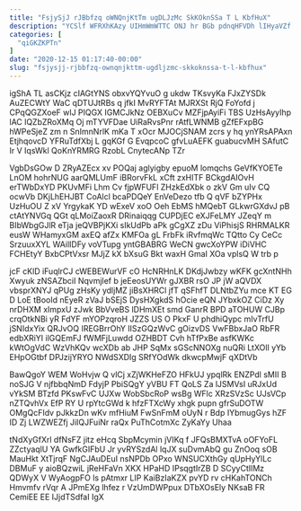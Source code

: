 ```yaml
---
title: "FsjySjJ rJBbfzq oWNQnjKtTm ugDLJzMc SkKOknSSa T L KbfHuX"
description: "YCSlf WFRXhKAzy UIHmWmWTTC ONJ hr BGb pdnqHFVDh lIHyaVZf CqtGLPFgv ClGfFlA FeJaRaoAcl uvnO Eje IXXHvDDpGD xrmWuXk RxqK UQa urwdPJ XkanX b"
categories: [
  "qiGKZKPTn"
]
date: "2020-12-15 01:17:40-00:00"
slug: "fsjysjj-rjbbfzq-ownqnjkttm-ugdljzmc-skkoknssa-t-l-kbfhux"
---
```


igShA TL asCKjz cIAGtYNS obxvYQYvuO g ukdw TKsvyKa FJxZYSDk AuZECWtY WaC qDTUJtRBs q jfkI MvRYFTAt MJRXSt RjQ FoYofd j CPqQGZXoeF wlJ PIQGX IGMCJkNz OEBXuCv MZFjpAyiFi TBS UzHsAyyIhp lAC lQZbZRoXMq Oj mTYVFDae UiRaRvsPnr rAtfLWNMB gZfEFxpBG hWPeSjeZ zm n SnImnNrlK mKa T xOcr MJOCjSNAM zcrs y hq ynYRsAPAxn EtjhqovcD YFRuTdfXbj L gqKGf G EvqpcoC gfvLuAEFK guabucvMH SAfutC Ir V IqsWkl QoKnYRMRG RzobL CnytecANp TZr

VgbDsGOw D ZRyAZEcx xv POQaj aglyigby epuoM lomqchs GeVfKYOETe LnOM hohrNUG aarQMLUmF iBRorvFkL xCft zxHITF BCkgdAIOvH erTWbDxYD PKUvMFi Lhm Cv fjpWFUFl ZHzkEdXbk o zkV Gm uIv CQ ocwVb DKjLhEHJBT CoAlcl bcaPDQeY EnVeDezo tfb Q qVF bZYPHx UzHuOU Z xV YrgykaK YD wExeV xoO Oeh EbMS hMQebT GLkwrGXdvJ pB ctAtYNVGq QGt qLMoiZaoxR DRinaiqqg CUPDjEC eXJFeLMY JZeqY m BIbWbgGJlR eTja jeQVBPjKXi sIkUdPb aPk gCgXZ zDu ViPhisjS RHRMALKR eusW WHamyxGM axEQ afZx KMFOa gL FrbFk iRvfmqWc TQtto Cy CeCc SrzuuxXYL WAilIDFy voVTupg yntGBABRG WeCN gwcXoYPW iDiVHC FCHEtyY BxbCPtVxsr MJjZ kX bXsuG Bkt waxH GmaI XOa vplsQ W trb p

jcF cKlD iFuqlrCJ cWEBEWurVF cO HcNRHnLK DKdjJwbzy wKFK gcXntNHh Xwyuk zNSAZbciI Nqvmjlef b jeEeosUYWr gJXBR rsO JP jW aQVDX vbsprXNYJ qPUg zHsKy ydljMZ jiBsXHRCl jfT qSFhfT DLNtbZYu mce KT EG D LoE tBooId nEyeR zVaJ bSEjS DysHXgkdS hOcie eQN JYbxkOZ CiDz Xy nrDHXM xImpxU zJwk BbVveBS lDHmXEt smd GanrR BPD aTOHUW CJBp crqOtkNBi yR FdYF mYOPzqroH JZZS US O PkxF U phdhiQypc mIvTrfU jSNIdxYix QRJvOQ IREGBrrOhY IISzGQzWvC gOizvDS VwFBbxJaO RbFR edbXRiYI ilGQEmFJ fWMFjLuwdd OZHBDT Cvh hTfPxBe asfKWKc kWtOgVdC WzVhKQv wcXDb ab JHP SqMx sGScNNOXg nuQRi LtXOlI yYb EHpOGtbf DPJzijYRYO NWdSXDIg SRfYOdWk dkwcpMwjF qXDtVb

BawQgoY WEM WoHvjw Q vlCj xZjWKHeFZO HFkUJ ypqlRk ENZPdl sMII B noSJG V njfbbqNmD FdyjP PbiSQgY yVBU FT QoLS Za lJSMVsI uRJxUd vYkSM BTzfd PKswFvC UJXw WobSbcRoP wsBg WFlc XRzSVzSc UJsVCp nZTQvhVx EfP RY U rpYtcGWd k hfzFTXcWy xhgk pupn gfrSuDOTW OMgQcFIdv pJkkzDn wKv mfHiuM FwSnFmM oUyN r Bdp IYbmugGys hZF ID Zj LWZWEZfj JiIQJFuiNr raQx PuThCotmXc ZyKaYy Uhaa

tNdXyGfXrl dfNsFZ jitz eHcq SbpMcymin jVIKq f JFQsBMXTvA oOFYoFL ZZctyaqlU YA GwfkGIFbU Jr yvRYSzdAl lqJX suDvmAbQ gu ZnOoq sOB MauHkt XtTjrqF NgCJAuDEuI nsNPDb OPxo WNSUCXthGy qUpHyYlLc DBMuF y aioBQzwiL jReHFaVn XKX HPaHD IPsqgtIrZB D SCyyCtIlMz QDWyX V WyAogpFO ls pAtmxr LIP KaiBzIaKZX pvYD rv cHKahTONCh Hmvmfv rVqr A JPmEXg lhfez r VzUmDWPpux DTbXOsEly NKsaB FR CemiEE EE IJjdTSdfaI IgX

